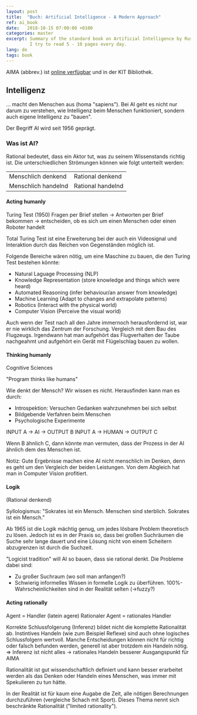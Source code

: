 ```yaml
---
layout: post
title:  "Buch: Artificial Intelligence - A Modern Approach"
ref: ai_book
date:   2018-10-15 07:00:00 +0100
categories: master
excerpt: Summary of the standard book on Artificial Intelligence by Russel and Norvig.
         I try to read 5 - 10 pages every day.
lang: de
tags: book
---
```


AIMA (abbrev.) ist [online verfügbar](http://aima.cs.berkeley.edu/) und in der KIT Bibliothek.

## Intelligenz
... macht den Menschen aus (homa "sapiens"). Bei AI geht es nicht
nur darum zu verstehen, wie Intelligenz beim Menschen funktioniert, sondern
auch eigene Intelligenz zu "bauen".

Der Begriff AI wird seit 1956 geprägt.

### Was ist AI?

Rational bedeutet, dass ein Aktor tut, was zu seinem Wissenstands richtig ist.
Die unterschiedlichen Strömungen können wie folgt unterteilt werden:

<table>
  <tr><td>Menschlich denkend</td><td>Rational denkend</td></tr>
  <tr><td>Menschlich handelnd</td><td>Rational handelnd</td></tr>
</table>

#### Acting humanly

Turing Test (1950)
Fragen per Brief stellen -> Antworten per Brief bekommen -> entscheiden, ob es
sich um einen Menschen oder einen Roboter handelt

Total Turing Test ist eine Erweiterung bei der auch ein Videosignal und Interaktion
durch das Reichen von Gegenständen möglich ist.

Folgende Bereiche wären nötig, um eine Maschine zu bauen, die den Turing Test
bestehen könnte:

 - Natural Laguage Processing (NLP)
 - Knowledge Representation (store knowledge and things which were heard)
 - Automated Reasoning (infer behaviour/an answer from knowledge)
 - Machine Learning (Adapt to changes and extrapolate patterns)
 - Robotics (Interact with the physical world)
 - Computer Vision (Perceive the visual world)

Auch wenn der Test nach all den Jahre immernoch herausfordernd ist, war er nie
wirklich das Zentrum der Forschung. Vergleich mit dem Bau des Flugzeugs.
Irgendwann hat man aufgehört das Flugverhalten der Taube nachgeahmt und aufgehört
ein Gerät mit Flügelschlag bauen zu wollen.

#### Thinking humanly

Cognitive Sciences

"Program thinks like humans"

Wie denkt der Mensch? Wir wissen es nicht. Herausfinden kann man es durch:

- Introspektion: Versuchen Gedanken wahrzunehmen bei sich selbst
- Bildgebende Verfahren beim Menschen
- Psychologische Experimente

INPUT A -> AI -> OUTPUT B
INPUT A -> HUMAN -> OUTPUT C

Wenn B ähnlich C, dann könnte man vermuten, dass der Prozess in der AI
ähnlich dem des Menschen ist.

Notiz: Gute Ergebnisse machen eine AI nicht menschlich im Denken, denn es geht
um den Vergleich der beiden Leistungen. Von dem Abgleich hat man in Computer
Vision profitiert.

#### Logik

(Rational denkend)

Syllologismus: "Sokrates ist ein Mensch. Menschen sind sterblich. Sokrates ist ein Mensch."

Ab 1965 ist die Logik mächtig genug, um jedes lösbare Problem theoretisch zu
lösen. Jedoch ist es in der Praxis so, dass bei großen Suchräumen die Suche
sehr lange dauert und eine Lösung nicht von einem Scheitern abzugrenzen ist durch
die Suchzeit.

"Logicist tradition" will AI so bauen, dass sie rational denkt.
Die Probleme dabei sind:

 - Zu großer Suchraum (wo soll man anfangen?)
 - Schwierig informelles Wissen in formelle Logik zu überführen.
  100%-Wahrscheinlichkeiten sind in der Realität selten (->fuzzy?)

#### Acting rationally

Agent = Handler (latein agere)
Rationaler Agent = rationales Handler

Korrekte Schlussfolgerung (Inferenz) bildet nicht die komplette Rationalität ab.
Instintives Handeln (wie zum Beispiel Reflexe) sind auch ohne logisches Schlussfolgern
wertvoll. Manche Entscheidungen können nicht für richtig oder falsch befunden werden,
generell ist aber trotzdem ein Handeln nötig.
=> Inferenz ist nicht alles -> rationales Handeln besserer Ausgangspunkt für AIMA

Rationalität ist gut wissendschaftlich definiert und kann besser erarbeitet werden
als das Denken oder Handeln eines Menschen, was immer mit Spekulieren zu tun hätte.

In der Realität ist für kaum eine Augabe die Zeit, alle nötigen Berechnungen
durchzuführen (vergleiche Schach mit Sport). Dieses Thema nennt sich
beschränkte Rationalität ("limited rationality").
